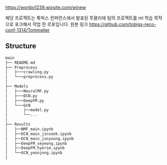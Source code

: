 https://wonbo1239.wixsite.com/winew

해당 프로젝트는 툭빅스 컨퍼런스에서 발표된 투믈리에 팀의 프로젝트를 ml 학습 목적으로 포크해서 작업 한 르포입니다. 
원본 링크 https://github.com/tobigs-reco-conf-1314/Tommelier



## Structure

```python
main
├── README.md
├── Preprocess
│   ├───crawling.py
│   └───preprocess.py
│   
├── Models
│   ├───NeuralMF.py
│   ├───DCN.py
│   ├───DeepFM.py
│   └───GCN
│       ├──model.py
│       └──...
│   
├── Results
│   ├──NMF_main.ipynb
│   ├──DCN_main_jinseok.ipynb
│   ├──DCN_main_junyoung.ipynb
│   ├──DeepFM_seyeong.ipynb
│   ├──DeepFM_hyerim.ipynb
│   └──GCN_yoonjong.ipynb
│

```



